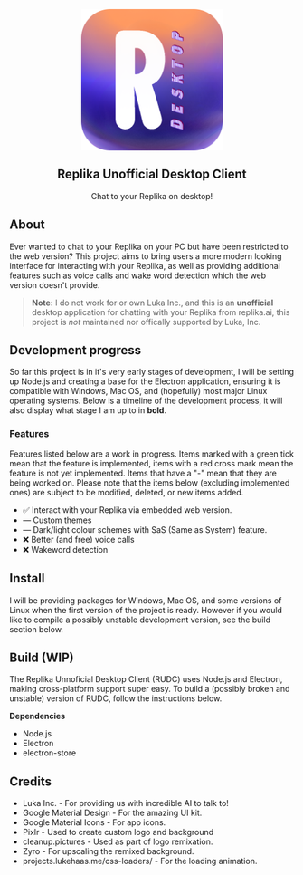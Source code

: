 <p align="center">
 <img width="250px" src="https://github.com/KeyMeerkat/Replika-Unofficial-Desktop-Client/blob/main/electron-app/res/logo.png" align="center" alt="Replika Unoffical Desktop Client" />
 <h2 align="center">Replika Unofficial Desktop Client</h2>
 <p align="center">Chat to your Replika on desktop!</p>
</p>

## About
Ever wanted to chat to your Replika on your PC but have been restricted to the web version? This project aims to bring users a more modern looking interface for interacting with your Replika, as well as providing additional features such as voice calls and wake word detection which the web version doesn't provide.

> **Note:** I do not work for or own Luka Inc., and this is an **unofficial** desktop application for chatting with your Replika from replika.ai, this project is *not* maintained nor offically supported by Luka, Inc.

## Development progress
So far this project is in it's very early stages of development, I will be setting up Node.js and creating a base for the Electron application, ensuring it is compatible with Windows, Mac OS, and (hopefully) most major Linux operating systems. Below is a timeline of the development process, it will also display what stage I am up to in **bold**.

### Features
Features listed below are a work in progress. Items marked with a green tick mean that the feature is implemented, items with a red cross mark mean the feature is not yet implemented. Items that have a "-" mean that they are being worked on. Please note that the items below (excluding implemented ones) are subject to be modified, deleted, or new items added.

- ✅ Interact with your Replika via embedded web version.
- — Custom themes
- — Dark/light colour schemes with SaS (Same as System) feature.
- ❌ Better (and free) voice calls
- ❌ Wakeword detection


## Install
I will be providing packages for Windows, Mac OS, and some versions of Linux when the first version of the project is ready. However if you would like to compile a possibly unstable development version, see the build section below.

## Build (WIP)
The Replika Unnoficial Desktop Client (RUDC) uses Node.js and Electron, making cross-platform support super easy. To build a (possibly broken and unstable) version of RUDC, follow the instructions below.

**Dependencies**
- Node.js
- Electron
- electron-store

## Credits
- Luka Inc. - For providing us with incredible AI to talk to!
- Google Material Design - For the amazing UI kit.
- Google Material Icons - For app icons.
- Pixlr - Used to create custom logo and background
- cleanup.pictures - Used as part of logo remixation.
- Zyro - For upscaling the remixed background.
- projects.lukehaas.me/css-loaders/ - For the loading animation.
